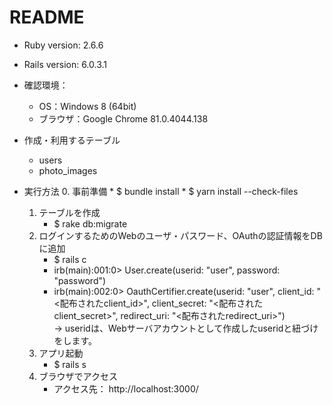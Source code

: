 # README

* Ruby version: 2.6.6
* Rails version: 6.0.3.1
* 確認環境：
   * OS：Windows 8 (64bit)
   * ブラウザ：Google Chrome 81.0.4044.138

* 作成・利用するテーブル
   * users
   * photo_images

* 実行方法
   0. 事前準備
       * $ bundle install
       * $ yarn install --check-files
   1. テーブルを作成
       * $ rake db:migrate
   2. ログインするためのWebのユーザ・パスワード、OAuthの認証情報をDBに追加
       * $ rails c
       * irb(main):001:0> User.create(userid: "user", password: "password")
       * irb(main):002:0> OauthCertifier.create(userid: "user", client_id: "<配布されたclient_id>", client_secret: "<配布されたclient_secret>", redirect_uri: "<配布されたredirect_uri>")  
                          → useridは、Webサーバアカウントとして作成したuseridと紐づけをします。
   3. アプリ起動
       * $ rails s
   4. ブラウザでアクセス
       * アクセス先： http://localhost:3000/
